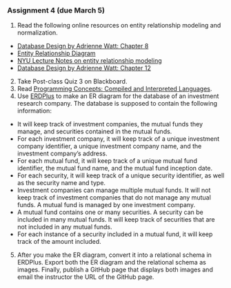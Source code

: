### Assignment 4 (due March 5)
1. Read the following online resources on entity relationship modeling and normalization.
  - [Database Design by Adrienne Watt: Chapter 8](https://opentextbc.ca/dbdesign01/chapter/chapter-8-entity-relationship-model/)
  - [Entity Relationship Diagram](https://medium.com/omarelgabrys-blog/database-modeling-entity-relationship-diagram-part-5-352c5a8859e5)
  - [NYU Lecture Notes on entity relationship modeling](https://cs.nyu.edu/courses/spring01/G22.2433-001/mod2.2.pdf)
  - [Database Design by Adrienne Watt: Chapter 12](https://opentextbc.ca/dbdesign01/chapter/chapter-12-normalization/)
2. Take Post-class Quiz 3 on Blackboard.
3. Read [Programming Concepts: Compiled and Interpreted Languages](https://thesocietea.org/2015/07/programming-concepts-compiled-and-interpreted-languages/).  
4. Use [ERDPlus](https://erdplus.com) to make an ER diagram for the database of an investment research company. The database is supposed to contain the following information:
  - It will keep track of investment companies, the mutual funds they manage, and securities
contained in the mutual funds.
  - For each investment company, it will keep track of a unique investment
company identifier, a unique investment company name, and the investment
company’s address.
  - For each mutual fund, it will keep track of a unique mutual fund identifier, the
mutual fund name, and the mutual fund inception date.
  - For each security, it will keep track of a unique security identifier, as well as
the security name and type.
  - Investment companies can manage multiple mutual funds. It will not keep
track of investment companies that do not manage any mutual funds. A mutual fund is
managed by one investment company.
  - A mutual fund contains one or many securities. A security can be included in many mutual
funds. It will keep track of securities that are not included in any mutual funds.
  - For each instance of a security included in a mutual fund, it will keep track of
the amount included.
5. After you make the ER diagram, convert it into a relational schema in ERDPlus. Export both the ER diagram and the relational schema as images. Finally, publish a GitHub page that displays both images and email the instructor the URL of the GitHub page.  